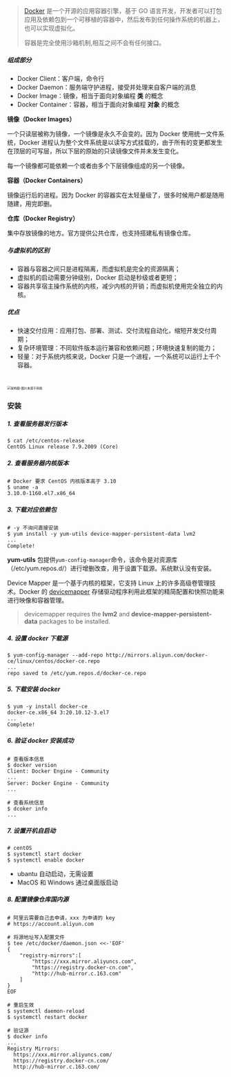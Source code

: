 > [Docker](https://docs.docker.com "Official website") 是一个开源的应用容器引擎，基于 GO 语言开发，开发者可以打包应用及依赖包到一个可移植的容器中，然后发布到任何操作系统的机器上，也可以实现虚拟化。
>
> 容器是完全使用沙箱机制,相互之间不会有任何接口。


##### 组成部分
- Docker Client：客户端，命令行
- Docker Daemon：服务端守护进程，接受并处理来自客户端的消息
- Docker Image：镜像，相当于面向对象编程 **类** 的概念
- Docker Container：容器，相当于面向对象编程 **对象** 的概念


**镜像（Docker Images）**

一个只读层被称为镜像，一个镜像是永久不会变的。因为 Docker 使用统一文件系统，Docker 进程认为整个文件系统是以读写方式挂载的，由于所有的变更都发生在顶层的可写层，所以下层的原始的只读镜像文件并未发生变化。

每一个镜像都可能依赖一个或者由多个下层镜像组成的另一个镜像。

**容器（Docker Containers）**

镜像运行后的进程。因为 Docker 的容器实在太轻量级了，很多时候用户都是随用随建，用完即删。

**仓库（Docker Registry）**

集中存放镜像的地方。官方提供公共仓库，也支持搭建私有镜像仓库。

##### 与虚拟机的区别
- 容器与容器之间只是进程隔离，而虚拟机是完全的资源隔离；
- 虚拟机的启动需要分钟级别，Docker 启动是秒级或者更短；
- 容器共享宿主操作系统的内核，减少内核的开销；而虚拟机使用完全独立的内核。

##### 优点
- 快速交付应用：应用打包、部署、测试、交付流程自动化，缩短开发交付周期；
- 复杂环境管理：不同软件版本运行兼容和依赖问题；环境快速复制的能力；
- 轻量：对于系统内核来说，Docker 只是一个进程，一个系统可以运行上千个容器。

#
<img src="https://gitee.com/abeelan/image-hosting-service/raw/master/img/image-20210824144814674.png" alt="架构图-图片来源于网络" style="zoom:50%;" />

### 安装
##### 1. 查看服务器发行版本
```shell
$ cat /etc/centos-release
CentOS Linux release 7.9.2009 (Core)
```
##### 2. 查看服务器内核版本
```shell
# Docker 要求 CentOS 内核版本高于 3.10
$ uname -a
3.10.0-1160.el7.x86_64
```
##### 3. 下载对应依赖包
```shell
# -y 不询问直接安装
$ yum install -y yum-utils device-mapper-persistent-data lvm2
...
Complete!
```
**yum-utils** 包提供`yum-config-manager`命令，该命令是对资源库（/etc/yum.repos.d/）进行增删改查，用于设置下载源。系统默认没有安装。

Device Mapper 是一个基于内核的框架，它支持 Linux 上的许多高级卷管理技术。Docker 的 [devicemapper](https://docs.docker.com/storage/storagedriver/device-mapper-driver/ "Docker devicemapper") 存储驱动程序利用此框架的精简配置和快照功能来进行映像和容器管理。
> devicemapper requires the **lvm2** and **device-mapper-persistent-data** packages to be installed.

##### 4. 设置 docker 下载源
```shell
$ yum-config-manager --add-repo http://mirrors.aliyun.com/docker-ce/linux/centos/docker-ce.repo
...
repo saved to /etc/yum.repos.d/docker-ce.repo
```

##### 5. 下载安装 docker
```shell 
$ yum -y install docker-ce
docker-ce.x86_64 3:20.10.12-3.el7 
...
Complete!
```

##### 6. 验证 docker 安装成功
```shell
# 查看版本信息
$ docker version
Client: Docker Engine - Community
...
Server: Docker Engine - Community
...

# 查看系统信息
$ dcoker info
...
```

##### 7. 设置开机自启动

```shell
# centOS
$ systemctl start docker
$ systemctl enable docker
```
- ubantu 自动启动，无需设置
- MacOS 和 Windows 通过桌面版启动

##### 8. 配置镜像仓库国内源

```shell
# 阿里云需要自己去申请，xxx 为申请的 key
# https://account.aliyun.com

# 将源地址写入配置文件
$ tee /etc/docker/daemon.json <<-'EOF'
{
    "registry-mirrors":[
        "https://xxx.mirror.aliyuncs.com",
        "https://registry.docker-cn.com",
        "http://hub-mirror.c.163.com"
    ]
}
EOF

# 重启生效
$ systemctl daemon-reload
$ systemctl restart docker

# 验证源
$ docker info
...
Registry Mirrors:
  https://xxx.mirror.aliyuncs.com/
  https://registry.docker-cn.com/
  http://hub-mirror.c.163.com/
```
